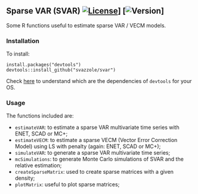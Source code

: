 ## Sparse VAR (SVAR) [![License](http://img.shields.io/badge/license-GPL%20%28%3E=%202%29-brightgreen.svg?style=flat)](http://www.gnu.org/licenses/gpl-2.0.html)] [![Version](https://img.shields.io/badge/version-0.0.3-oran.svg)]

Some R functions useful to estimate sparse VAR / VECM models.

### Installation

To install:
```
install.packages("devtools")
devtools::install_github("svazzole/svar")
```
Check [here](https://www.rstudio.com/products/rpackages/devtools/) to understand which are the dependencies of `devtools` for your OS.

### Usage

The functions included are:
- `estimateVAR`: to estimate a sparse VAR multivariate time series with ENET, SCAD or MC+;
- `estimateVECM`: to estimate a sparse VECM (Vector Error Correction Model) using LS with penalty (again: ENET, SCAD or MC+);
- `simulateVAR`: to generate a sparse VAR multivariate time series;
- `mcSimulations`: to generate Monte Carlo simulations of SVAR and the relative estimation;
- `createSparseMatrix`: used to create sparse matrices with a given density;
- `plotMatrix`: useful to plot sparse matrices;

